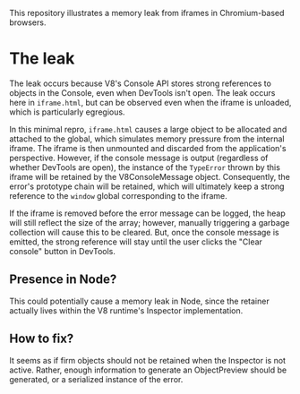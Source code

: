 This repository illustrates a memory leak from iframes in Chromium-based browsers.

# The leak

The leak occurs because V8's Console API stores strong references to objects in the 
Console, even when DevTools isn't open. The leak occurs here in `iframe.html`, but 
can be observed even when the iframe is unloaded, which is particularly egregious.

In this minimal repro, `iframe.html` causes a large object to be allocated and 
attached to the global, which simulates memory pressure from the internal iframe. 
The iframe is then unmounted and discarded from the application's perspective. 
However, if the console message is output (regardless of whether DevTools are open),
the instance of the `TypeError` thrown by this iframe will be retained by the 
V8ConsoleMessage object. Consequently, the error's prototype chain will be retained,
which will ultimately keep a strong reference to the `window` global corresponding
to the iframe.

If the iframe is removed before the error message can be logged, the heap will 
still reflect the size of the array; however, manually triggering a garbage 
collection will cause this to be cleared. But, once the console message is emitted,
the strong reference will stay until the user clicks the "Clear console" button
in DevTools.

## Presence in Node?

This could potentially cause a memory leak in Node, since the retainer actually 
lives within the V8 runtime's Inspector implementation. 

## How to fix?

It seems as if firm objects should not be retained when the Inspector is not 
active. Rather, enough information to generate an ObjectPreview should be generated,
or a serialized instance of the error.
